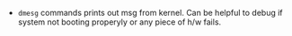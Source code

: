 * ```dmesg``` commands prints out msg from kernel. Can be helpful to debug if system not booting properyly or any piece of h/w fails.
